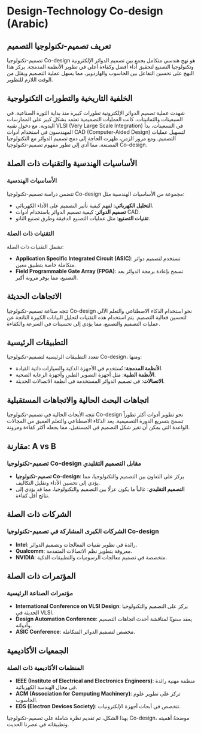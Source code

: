 # Design-Technology Co-design (Arabic)

## تعريف تصميم-تكنولوجيا التصميم

تصميم-تكنولوجيا Co-design هو نهج هندسي متكامل يجمع بين تصميم الدوائر الإلكترونية وتكنولوجيا التصنيع لتحقيق أداء أفضل وكفاءة أعلى في تطوير الأنظمة المدمجة. يركز هذا النهج على تحسين التفاعل بين الحاسوب والهاردوير، مما يسهل عملية التصميم ويقلل من الوقت اللازم للتطوير.

## الخلفية التاريخية والتطورات التكنولوجية

شهدت عملية تصميم الدوائر الإلكترونية تطورات كبيرة منذ بداية الثورة الصناعية. في السبعينات والثمانينات، كانت العمليات التصميمية تعتمد بشكل كبير على الممارسات اليدوية. مع دخول تقنية VLSI (Very Large Scale Integration) في التسعينات، بدأ المهندسون في استخدام أدوات CAD (Computer-Aided Design) لتسهيل عمليات التصميم. ومع مرور الزمن، ظهرت الحاجة إلى دمج تصميم الدوائر مع التكنولوجيا المصنعة، مما أدى إلى تطور مفهوم تصميم-تكنولوجيا Co-design.

## الأساسيات الهندسية والتقنيات ذات الصلة

### الأساسيات الهندسية

تتضمن دراسة تصميم-تكنولوجيا Co-design مجموعة من الأساسيات الهندسية مثل:

- **التحليل الكهربائي**: لفهم كيفية تأثير التصميم على الأداء الكهربائي.
- **تصميم الدوائر**: كيفية تصميم الدوائر باستخدام أدوات CAD.
- **تقنيات التصنيع**: مثل عمليات التصنيع الدقيقة وطرق تصنيع النانو.

### التقنيات ذات الصلة

تشمل التقنيات ذات الصلة:

- **Application Specific Integrated Circuit (ASIC)**: تستخدم لتصميم دوائر متكاملة خاصة بتطبيق معين.
- **Field Programmable Gate Array (FPGA)**: تسمح بإعادة برمجة الدوائر بعد التصنيع، مما يوفر مرونة أكبر.

## الاتجاهات الحديثة

تتجه صناعة تصميم-تكنولوجيا Co-design نحو استخدام الذكاء الاصطناعي والتعلم الآلي لتحسين فعالية التصميم. يتم استخدام هذه التقنيات لتحليل البيانات الكبيرة الناتجة عن عمليات التصميم والتصنيع، مما يؤدي إلى تحسينات في السرعة والكفاءة.

## التطبيقات الرئيسية

تتعدد التطبيقات الرئيسية لتصميم-تكنولوجيا Co-design، ومنها:

- **الأنظمة المدمجة**: تُستخدم في الأجهزة الذكية والسيارات ذاتية القيادة.
- **الأنظمة الطبية**: مثل أجهزة التصوير الطبي وأجهزة الرعاية الصحية.
- **الاتصالات**: في تصميم الدوائر المستخدمة في أنظمة الاتصالات الحديثة.

## اتجاهات البحث الحالية والاتجاهات المستقبلية

تتجه الأبحاث الحالية في تصميم-تكنولوجيا Co-design نحو تطوير أدوات أكثر تطوراً تسمح بتسريع الدورة التصميمية. يعد الذكاء الاصطناعي والتعلم العميق من المجالات الواعدة التي يمكن أن تغير شكل التصميم في المستقبل، مما يجعله أكثر كفاءة ومرونة.

## مقارنة: A vs B

### تصميم-تكنولوجيا Co-design مقابل التصميم التقليدي

- **تصميم-تكنولوجيا Co-design**: يركز على التعاون بين التصميم والتكنولوجيا، مما يؤدي إلى تحسين الأداء وتقليل التكاليف.
- **التصميم التقليدي**: غالباً ما يكون عزلًا بين التصميم والتكنولوجيا، مما قد يؤدي إلى نتائج أقل كفاءة.

## الشركات ذات الصلة

### الشركات الكبرى المشاركة في تصميم-تكنولوجيا Co-design

- **Intel**: رائدة في تطوير تقنيات المعالجات وتصميم الدوائر.
- **Qualcomm**: معروفة بتطوير نظم الاتصالات المتقدمة.
- **NVIDIA**: متخصصة في تصميم معالجات الرسوميات والتطبيقات الذكية.

## المؤتمرات ذات الصلة

### مؤتمرات الصناعة الرئيسية

- **International Conference on VLSI Design**: يركز على التصميم والتكنولوجيا الحديثة في VLSI.
- **Design Automation Conference**: يعقد سنويًا لمناقشة أحدث اتجاهات التصميم وأدواته.
- **ASIC Conference**: مخصص لتصميم الدوائر المتكاملة.

## الجمعيات الأكاديمية

### المنظمات الأكاديمية ذات الصلة

- **IEEE (Institute of Electrical and Electronics Engineers)**: منظمة مهنية رائدة في مجال الهندسة الكهربائية.
- **ACM (Association for Computing Machinery)**: تركز على تطوير علوم الحاسوب.
- **EDS (Electron Devices Society)**: تتخصص في أبحاث أجهزة الإلكترونيات.

بهذا الشكل، تم تقديم نظرة شاملة على تصميم-تكنولوجيا Co-design، موضحةً أهميته وتطبيقاته في عصرنا الحديث.